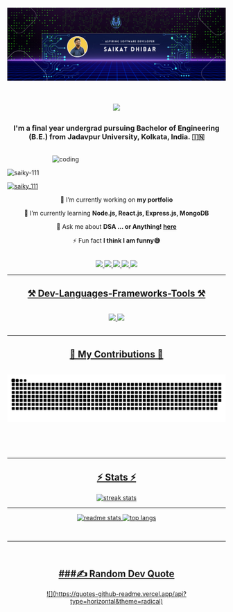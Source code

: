 ![logo](https://github.com/saiky-111/saiky-111/blob/main/ASPIRING%20SOFTware%20DEVELOPER.png)

<h1 align="center">
    <img src="https://readme-typing-svg.herokuapp.com/?font=Righteous&size=35&center=true&vCenter=true&width=500&height=70&duration=4000&lines=Hi+There!+👋;+I'm+Saikat+Dhibar!;" />
</h1>

<h3 align="center">I'm a final year undergrad pursuing Bachelor of Engineering (B.E.) from Jadavpur University, Kolkata, India. 🇮🇳</h3> 

<br/>

<img align="right" alt="coding" width="400" src="https://user-images.githubusercontent.com/55389276/140866485-8fb1c876-9a8f-4d6a-98dc-08c4981eaf70.gif">

<div id="header" align="center">
  <img src="https://komarev.com/ghpvc/?username=saiky-111&style=for-the-badge&color=0e75b6" alt=""/>
</div>


<p align="left"> <img src="https://komarev.com/ghpvc/?username=saiky-111&label=Profile%20views&color=0e75b6&style=flat" alt="saiky-111" /> </p>

<p align="left"> <a href="https://twitter.com/saiky_111" target="blank"><img src="https://img.shields.io/twitter/follow/saiky_111?logo=twitter&style=for-the-badge" alt="saiky_111" /></a> </p>

<div align="center">
 
 🔭 I’m currently working on **my portfolio**

 🌱 I’m currently learning **Node.js, React.js, Express.js, MongoDB**

💬 Ask me about **DSA ... or Anything! [here](https://github.com/saiky-111/saiky-111/issues)**

⚡ Fun fact **I think I am funny😅**

 </div>
 <br>
<div align="center"> 
  <a href="mailto:saikat111dhibar@gmail.com">
    <img src="https://img.shields.io/badge/Gmail-333333?style=for-the-badge&logo=gmail&logoColor=red" />
  </a>
  <a href="https://linkedin.com/in/saiky111" target="_blank">
    <img src="https://img.shields.io/badge/LinkedIn-0077B5?style=for-the-badge&logo=linkedin&logoColor=white" target="_blank" />
  </a>
  <a href="https://saiky-111.github.io/Portfolio-1/" target="_blank">
     <img src="https://img.shields.io/badge/Portfolio-FF5722?style=for-the-badge&logo=todoist&logoColor=white" target="_blank" /> <!-- sqlite, safari, google-chrome are other good icon options -->
  </a>
     <a href="https://instagram.com/saiky_111" target="_blank">
     <img src="https://img.shields.io/badge/Instagram-E1306C?style=for-the-badge&logo=instagram&logoColor=white" target="_blank" /> 
  </a>
     <a href="https://fb.com/saikat.dhibar.5015" target="_blank">
     <img src="https://img.shields.io/badge/Facebook-4267B2?style=for-the-badge&logo=facebook&logoColor=white" target="_blank" /> 
</div>

 <hr/>
 
<h2 align="center">⚒️ Dev-Languages-Frameworks-Tools ⚒️</h2>
<br/>
<div align="center">
    <img src="https://skillicons.dev/icons?i=react,bootstrap,mui,html,css,vscode,github,figma,tailwind,git,postman" />
    <img src="https://skillicons.dev/icons?i=nodejs,python,javascript,typescript,express,firebase,mongodb,c,java,nextjs,mysql,flask" /><br>

<!--
 <hr/>
 
<h2 align="center">⚒️ Data-Tools ⚒️</h2>
<br/>
<div align="center">
    <img src="https://skillicons.dev/icons?i=msexcel,github,powerbi,tableau,postgresql" />
    <img src="https://skillicons.dev/icons?i=python,matplotlib,numpy, pandas,mysql" /><br>
    -->
</div>

<br/>
<hr/>

<div align="center">
  <h2>🐍 My Contributions 🐍</h2>
  <br>
  <img width="1000" alt="snake eating my contributions" src="https://raw.githubusercontent.com/saiky-111/saiky-111/output/github-contribution-grid-snake.svg" />
  
  <br/><br/><br/>
</div>

<hr/>

<h2 align="center">⚡ Stats ⚡</h2>

<p align="center">
    <img width="800" height="220" src="https://github-readme-streak-stats-salesp07.vercel.app/?user=saiky-111&count_private=true&theme=react&border_radius=10&card_width=800" alt="streak stats"/>  
</p>

<hr/>
<p align="center">
  <img width="600" height="200" src="https://github-readme-stats.vercel.app/api?username=saiky-111&count_private=true&show_icons=true&theme=react&rank_icon=github&border_radius=10" alt="readme stats" >
  <img width="400" height="200" src="https://github-readme-stats.vercel.app/api/top-langs/?username=saiky-111&hide=HTML&langs_count=8&layout=compact&theme=react&border_radius=10&size_weight=0.0005&count_weight=0.3&exclude_repo=github-readme-stats" alt="top langs">
</p>
 


<!--
<div align=center>
    <img width="800" height="220" src="https://github-readme-streak-stats-salesp07.vercel.app/?user=saiky-111&count_private=true&theme=react&border_radius=10&card_width=800" alt="streak stats"/>  
    <img width=390 src="https://github-readme-stats.vercel.app/api?username=saiky-111&count_private=true&show_icons=true&theme=react&rank_icon=github&border_radius=10" alt="readme stats" />
  <br/>
 <img width=325 align="center" src="https://github-readme-stats.vercel.app/api/top-langs/?username=saiky-111&hide=HTML&langs_count=8&layout=compact&theme=react&border_radius=10&size_weight=0.5&count_weight=0.5&exclude_repo=github-readme-stats" alt="top langs" />
</div>
-->


<br/>

<hr/>

<br/>

<div align="center">
    
 
<h2 align="center">###✍️ Random Dev Quote</h2>
![](https://quotes-github-readme.vercel.app/api?type=horizontal&theme=radical)

</div>








<!--
## 📊 Leetcode Stats
![](https://leetcard.jacoblin.cool/saiky_111?theme=dark&ext=heatmap)



<div id="header" align="center">
  <img src="https://komarev.com/ghpvc/?username=saiky-111&style=for-the-badge&color=orange" alt=""/>
</div>

<p align="center">
 <img width="1000" src="assets/github-snake.svg" alt="snake"/>
</p>








<!--[![MasterHead](https://developers.giphy.com/branch/master/static/api-512d36c09662682717108a38bbb5c57d.gif)]
<h1 align="center">Hi 👋, I'm Saikat Dhibar</h1>
<h3 align="center">I'm a final year undergrad pursuing Bachelor of Engineering (B.E.) from Jadavpur University, Kolkata, India.</h3>
<img align="right" alt="Coding" width="400" src="https://camo.githubusercontent.com/5ddf73ad3a205111cf8c686f687fc216c2946a75005718c8da5b837ad9de78c9/68747470733a2f2f7468756d62732e6766796361742e636f6d2f4576696c4e657874446576696c666973682d736d616c6c2e676966">

<p align="left"> <img src="https://komarev.com/ghpvc/?username=saiky-111&label=Profile%20views&color=0e75b6&style=flat" alt="saiky-111" /> </p>

<p align="left"> <a href="https://twitter.com/saiky_111" target="blank"><img src="https://img.shields.io/twitter/follow/saiky_111?logo=twitter&style=for-the-badge" alt="saiky_111" /></a> </p>

- 🔭 I’m currently working on **Honing my DSA skills**

- 🌱 I’m currently learning **MERN Stack**

- 💬 Ask me about **Anything!**

- 📫 How to reach me **saikat111dhibar@gmail.com**

- ⚡ Fun fact **I think I am funny**

<h3 align="left">Connect with me:</h3>
<p align="left">
<a href="https://twitter.com/saiky_111" target="blank"><img align="center" src="https://raw.githubusercontent.com/rahuldkjain/github-profile-readme-generator/master/src/images/icons/Social/twitter.svg" alt="saiky_111" height="30" width="40" /></a>
<a href="https://linkedin.com/in/saiky111" target="blank"><img align="center" src="https://raw.githubusercontent.com/rahuldkjain/github-profile-readme-generator/master/src/images/icons/Social/linked-in-alt.svg" alt="saiky111" height="30" width="40" /></a>
<a href="https://fb.com/saikat.dhibar.5015" target="blank"><img align="center" src="https://raw.githubusercontent.com/rahuldkjain/github-profile-readme-generator/master/src/images/icons/Social/facebook.svg" alt="saikat.dhibar.5015" height="30" width="40" /></a>
<a href="https://instagram.com/saiky_111" target="blank"><img align="center" src="https://raw.githubusercontent.com/rahuldkjain/github-profile-readme-generator/master/src/images/icons/Social/instagram.svg" alt="saiky_111" height="30" width="40" /></a>
</p>

<h3 align="left">Languages and Tools:</h3>
<p align="left"> <a href="https://www.cprogramming.com/" target="_blank" rel="noreferrer"> <img src="https://raw.githubusercontent.com/devicons/devicon/master/icons/c/c-original.svg" alt="c" width="40" height="40"/> </a> <a href="https://www.w3schools.com/cpp/" target="_blank" rel="noreferrer"> <img src="https://raw.githubusercontent.com/devicons/devicon/master/icons/cplusplus/cplusplus-original.svg" alt="cplusplus" width="40" height="40"/> </a> <a href="https://www.w3schools.com/css/" target="_blank" rel="noreferrer"> <img src="https://raw.githubusercontent.com/devicons/devicon/master/icons/css3/css3-original-wordmark.svg" alt="css3" width="40" height="40"/> </a> <a href="https://www.w3.org/html/" target="_blank" rel="noreferrer"> <img src="https://raw.githubusercontent.com/devicons/devicon/master/icons/html5/html5-original-wordmark.svg" alt="html5" width="40" height="40"/> </a> <a href="https://developer.mozilla.org/en-US/docs/Web/JavaScript" target="_blank" rel="noreferrer"> <img src="https://raw.githubusercontent.com/devicons/devicon/master/icons/javascript/javascript-original.svg" alt="javascript" width="40" height="40"/> </a> <a href="https://www.mongodb.com/" target="_blank" rel="noreferrer"> <img src="https://raw.githubusercontent.com/devicons/devicon/master/icons/mongodb/mongodb-original-wordmark.svg" alt="mongodb" width="40" height="40"/> </a> <a href="https://nodejs.org" target="_blank" rel="noreferrer"> <img src="https://raw.githubusercontent.com/devicons/devicon/master/icons/nodejs/nodejs-original-wordmark.svg" alt="nodejs" width="40" height="40"/> </a> <a href="https://www.python.org" target="_blank" rel="noreferrer"> <img src="https://raw.githubusercontent.com/devicons/devicon/master/icons/python/python-original.svg" alt="python" width="40" height="40"/> </a> <a href="https://reactjs.org/" target="_blank" rel="noreferrer"> <img src="https://raw.githubusercontent.com/devicons/devicon/master/icons/react/react-original-wordmark.svg" alt="react" width="40" height="40"/> </a> </p>

<p><img align="left" src="https://github-readme-stats.vercel.app/api/top-langs?username=saiky-111&show_icons=true&locale=en&layout=compact" alt="saiky-111" /></p>

<p>&nbsp;<img align="center" src="https://github-readme-stats.vercel.app/api?username=saiky-111&show_icons=true&locale=en" alt="saiky-111" /></p>

<p><img align="center" src="https://github-readme-streak-stats.herokuapp.com/?user=saiky-111&" alt="saiky-111" /></p>

## 🏆 GitHub Trophies
![](https://github-profile-trophy.vercel.app/?username=saiky-111&theme=onedark&no-frame=false&no-bg=false&margin-w=4)

### ✍️ Random Dev Quote
![](https://quotes-github-readme.vercel.app/api?type=horizontal&theme=radical)

### 🔝 Top Contributed Repo
![](https://github-contributor-stats.vercel.app/api?username=saiky-111&limit=5&theme=dark&combine_all_yearly_contributions=true)

### 😂 Random Dev Meme
<img src="https://rm.up.railway.app/" width="512px"/>

## 📊 Leetcode Stats
![CompetitiveLin's Leetcode Stats](https://leetcard.jacoblin.cool/saiky-111?theme=light&font=Noto_Sans&ext=heatmap&site=cn)

## 🐍 Github Contributions
![snake gif](https://github.com/saiky-111/saiky-111/raw/main/dist/github-contribution-grid-snake.gif)

